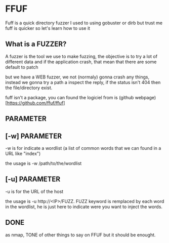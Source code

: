 # FFUF

Fuff is a quick directory fuzzer I used to using gobuster or dirb but trust me fuff is quicker so let's learn how to use it 

## What is a FUZZER?
A fuzzer is the tool we use to make fuzzing, the objective is to try a lot of different data and if the application crash, that mean that there are some default to patch

but we have a WEB fuzzer, we not (normaly) gonna crash any things, instead we gonna try a path a inspect the reply, if the status isn't 404 then the file/directory exist.

fuff isn't a package, you can found the logiciel from is (github webpage)[https://github.com/ffuf/ffuf]

## PARAMETER

## [-w] PARAMETER 

-w is for indicate a wordlist (a list of common words that we can found in a URL like "index")

the usage is -w /path/to/the/wordlist


## [-u] PARAMETER

-u is for the URL of the host

the usage is -u http://\<IP\>/FUZZ.
FUZZ keyword is remplaced by each word in the wordlist, he is just here to indicate were you want to inject the words.


## DONE

as nmap, TONE of other things to say on FFUF but it should be enought.

